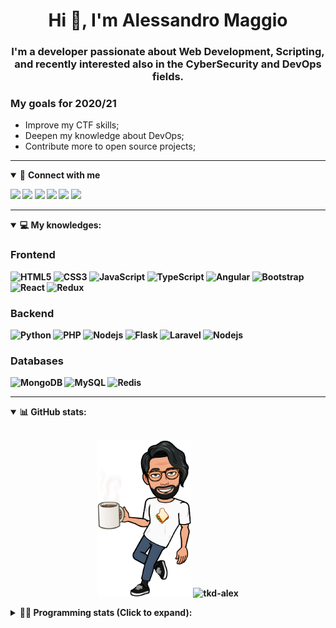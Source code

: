 <h1 align="center">Hi 👋, I'm Alessandro Maggio</h1>
<h3 align="center">I'm a developer passionate about Web Development, Scripting, and recently interested also in the CyberSecurity and DevOps fields.</h3>

### My goals for 2020/21
- Improve my CTF skills;
- Deepen my knowledge about DevOps;
- Contribute more to open source projects;

____

<details open>
<summary>🤝 <b>Connect with me<b></summary>

<p align = "center">

[<img src="https://img.shields.io/badge/twitter-1DA1F2.svg?&style=for-the-badge&logo=twitter&logoColor=white" />](https://twitter.com/TkdAxel)
[<img src ="https://img.shields.io/badge/portfolio-web-%23.svg?&style=for-the-badge&logo=&logoColor=white%22">](https://alessandromaggio.it/)
[<img src ="https://img.shields.io/badge/Telegram-1ca0f1.svg?&style=for-the-badge&logo=Telegram&logoColor=white%22&link=https://t.me/TkdAlex">](https://t.me/TkdAlex/)
[<img src="https://img.shields.io/badge/gmail-c14438.svg?&style=for-the-badge&logo=Gmail&logoColor=white&link=mailto:alex.tkd.alex@gmail.com"/>](mailto:alex.tkd.alex@gmail.com)
[<img src="https://img.shields.io/badge/linkedin-0077B5.svg?&style=for-the-badge&logo=linkedin&logoColor=white" />](https://www.linkedin.com/in/aalessandromaggio/)
[<img src = "https://img.shields.io/badge/instagram-E4405F.svg?&style=for-the-badge&logo=instagram&logoColor=white">](https://www.instagram.com/tkd_alex/)
<!--- [![Visits Badge](https://badges.pufler.dev/visits/tkd-alex/tkd-alex?style=for-the-badge&color=blue)](https://github.com/tkd-alex/tkd-alex) -->

</p>

</details>

---

<details open>
<summary>💻 <b>My knowledges</b>: </summary>

### Frontend
![HTML5](https://img.shields.io/badge/-HTML5-E34F26.svg?style=for-the-badge&logo=html5&logoColor=ffffff)
![CSS3](https://img.shields.io/badge/-CSS3-1572B6.svg?style=for-the-badge&logo=css3)
![JavaScript](https://img.shields.io/badge/-JavaScript-282C34?style=for-the-badge&logo=javascript)
![TypeScript](https://img.shields.io/badge/-TypeScript-007ACC?style=for-the-badge&logo=typescript)
![Angular](https://img.shields.io/badge/-Angular-DD0031?style=for-the-badge&logo=angular)
![Bootstrap](https://img.shields.io/badge/-Bootstrap-563D7C.svg?style=for-the-badge&logo=bootstrap)
![React](https://img.shields.io/badge/-React-282C34.svg?style=for-the-badge&logo=react&logoColor=ffffff)
![Redux](https://img.shields.io/badge/-Redux-764ABC.svg?style=for-the-badge&logo=redux)

### Backend
![Python](https://img.shields.io/badge/-Python-3776AB.svg?style=for-the-badge&logo=Python&logoColor=ffffff)
![PHP](https://img.shields.io/badge/-PHP-777BB4.svg?style=for-the-badge&logo=PHP&logoColor=ffffff)
![Nodejs](https://img.shields.io/badge/-Bash-4EAA25.svg?style=for-the-badge&logo=gnu-bash&logoColor=ffffff)
![Flask](https://img.shields.io/badge/-Flask-282C34.svg?style=for-the-badge&logo=flask)
![Laravel](https://img.shields.io/badge/-Laravel-FF2D20.svg?style=for-the-badge&logo=laravel&logoColor=ffffff)
![Nodejs](https://img.shields.io/badge/-Nodejs-339933.svg?style=for-the-badge&logo=Node.js&logoColor=ffffff)

### Databases
![MongoDB](https://img.shields.io/badge/-MongoDB-47A248?style=for-the-badge&logo=mongodb&logoColor=ffffff)
![MySQL](https://img.shields.io/badge/-MySQL-4479A1?style=for-the-badge&logo=mysql&logoColor=ffffff)
![Redis](https://img.shields.io/badge/-Redis-DC382D?style=for-the-badge&logo=Redis&logoColor=ffffff)

</details>

---

<details open>
 <summary>📊 <b>GitHub stats</b>: </summary>

<br>

<p align = "center">
    <img src="https://raw.githubusercontent.com/Tkd-Alex/tkd-alex/master/images/321517cd-ff68-41a7-b0d1-e765680568a7-8b6448d9-c944-4146-b633-adbdd25cb471-v1.png" height="250" />
    <img src="https://github-readme-stats.vercel.app/api?username=tkd-alex&show_icons=true&count_private=true&hide_border=true&line_height=25" alt="tkd-alex">
</p>

</design>

<details>
 <summary>👨‍💻 <b>Programming stats (Click to expand)</b>: </summary>
 
<!--START_SECTION:waka-->
**I'm an Early 🐤** 

```text
🌞 Morning    336 commits    █████░░░░░░░░░░░░░░░░░░░░   22.47% 
🌆 Daytime    605 commits    ██████████░░░░░░░░░░░░░░░   40.47% 
🌃 Evening    520 commits    ████████░░░░░░░░░░░░░░░░░   34.78% 
🌙 Night      34 commits     ░░░░░░░░░░░░░░░░░░░░░░░░░   2.27%

```
📅 **I'm Most Productive on Wednesday** 

```text
Monday       236 commits    ████░░░░░░░░░░░░░░░░░░░░░   15.79% 
Tuesday      249 commits    ████░░░░░░░░░░░░░░░░░░░░░   16.66% 
Wednesday    281 commits    ████░░░░░░░░░░░░░░░░░░░░░   18.8% 
Thursday     236 commits    ████░░░░░░░░░░░░░░░░░░░░░   15.79% 
Friday       255 commits    ████░░░░░░░░░░░░░░░░░░░░░   17.06% 
Saturday     118 commits    ██░░░░░░░░░░░░░░░░░░░░░░░   7.89% 
Sunday       120 commits    ██░░░░░░░░░░░░░░░░░░░░░░░   8.03%

```


📊 **This Week I Spent My Time On** 

```text
⌚︎ Time Zone: Europe/Rome

💬 Programming Languages: 
Python                   24 hrs 1 min        ████████████████████░░░░░   81.42% 
JavaScript               1 hr 48 mins        █░░░░░░░░░░░░░░░░░░░░░░░░   6.14% 
Text                     1 hr 30 mins        █░░░░░░░░░░░░░░░░░░░░░░░░   5.09% 
HTML                     1 hr 2 mins         █░░░░░░░░░░░░░░░░░░░░░░░░   3.51% 
JSON                     27 mins             ░░░░░░░░░░░░░░░░░░░░░░░░░   1.53%

🔥 Editors: 
VS Code                  22 hrs 21 mins      ███████████████████░░░░░░   75.77% 
Sublime Text             7 hrs 8 mins        ██████░░░░░░░░░░░░░░░░░░░   24.23%

🐱‍💻 Projects: 
secret-project-ytm       11 hrs 22 mins      █████████░░░░░░░░░░░░░░░░   38.56% 
OnlyFans-Automation      6 hrs 52 mins       █████░░░░░░░░░░░░░░░░░░░░   23.28% 
myStore                  5 hrs 40 mins       ████░░░░░░░░░░░░░░░░░░░░░   19.22% 
Shoes-CLI                3 hrs 19 mins       ██░░░░░░░░░░░░░░░░░░░░░░░   11.28% 
Unknown Project          1 hr 36 mins        █░░░░░░░░░░░░░░░░░░░░░░░░   5.45%

💻 Operating System: 
Linux                    29 hrs 30 mins      █████████████████████████   100.0%

```

**I Mostly Code in Python** 

```text
Python                   31 repos            ██████████░░░░░░░░░░░░░░░   41.33% 
JavaScript               12 repos            ████░░░░░░░░░░░░░░░░░░░░░   16.0% 
CSS                      6 repos             ██░░░░░░░░░░░░░░░░░░░░░░░   8.0% 
PHP                      5 repos             █░░░░░░░░░░░░░░░░░░░░░░░░   6.67% 
HTML                     5 repos             █░░░░░░░░░░░░░░░░░░░░░░░░   6.67%

```



 Last Updated on 29/09/2021
<!--END_SECTION:waka-->

</details>
